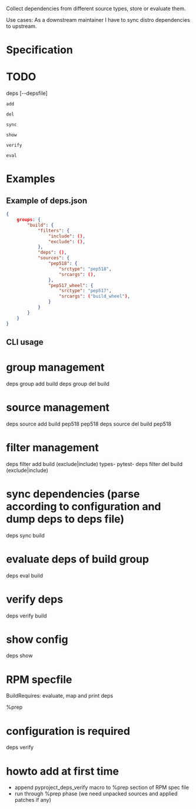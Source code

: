 Collect dependencies from different source types, store or evaluate them.

Use cases:
As a downstream maintainer I have to sync distro dependencies to upstream.

# Specification #

# TODO
deps [--depsfile]

    add
    
    del
    
    sync
    
    show
    
    verify
    
    eval


# Examples #

## Example of deps.json
```json
{
    groups: {
        "build": {
            "filters": {
                "include": (),
                "exclude": (),
            },
            "deps": (),
            "sources": {
                "pep518": {
                    "srctype": "pep518",
                    "srcargs": (),
                },
                "pep517_wheel": {
                    "srctype": "pep517",
                    "srcargs": ("build_wheel"),
                }
            }
        }
    }
}
```

## CLI usage

# group management

deps group add build
deps group del build

# source management
deps source add build pep518 pep518
deps source del build pep518

# filter management
deps filter add build (exclude|include) types- pytest-
deps filter del build (exclude|include)

# sync dependencies (parse according to configuration and dump deps to deps file)
deps sync build

# evaluate deps of build group
deps eval build

# verify deps
deps verify build

# show config
deps show

# RPM specfile
BuildRequires: evaluate, map and print deps

%prep
# configuration is required
deps verify

# howto add at first time
- append pyproject_deps_verify macro to %prep section of RPM spec file
- run through %prep phase (we need unpacked sources and applied patches if any)
